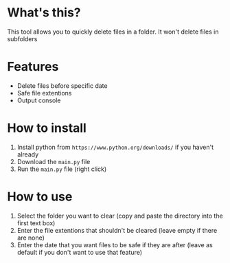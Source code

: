 # What's this?
This tool allows you to quickly delete files in a folder. It won't delete files in subfolders
# Features
 - Delete files before specific date
 - Safe file extentions
 - Output console
# How to install
1. Install python from `https://www.python.org/downloads/` if you haven't already
2. Download the `main.py` file
3. Run the `main.py` file (right click)
# How to use
1. Select the folder you want to clear (copy and paste the directory into the first text box)
2. Enter the file extentions that shouldn't be cleared (leave empty if there are none)
3. Enter the date that you want files to be safe if they are after (leave as default if you don't want to use that feature)
